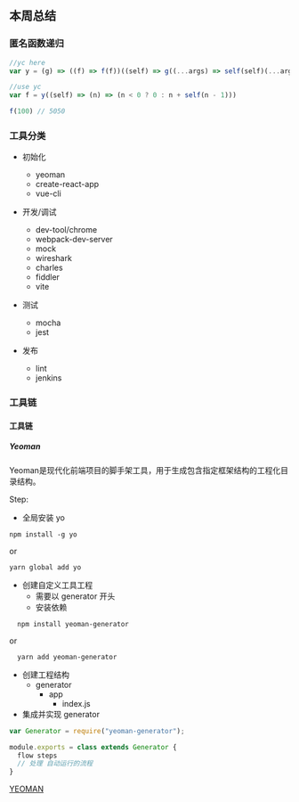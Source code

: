 ## 本周总结

### 匿名函数递归

```js
//yc here
var y = (g) => ((f) => f(f))((self) => g((...args) => self(self)(...args)))

//use yc
var f = y((self) => (n) => (n < 0 ? 0 : n + self(n - 1)))

f(100) // 5050

```

### 工具分类

+ 初始化
  + yeoman
  + create-react-app
  + vue-cli

+ 开发/调试
  + dev-tool/chrome
  + webpack-dev-server
  + mock
  + wireshark
  + charles
  + fiddler
  + vite
  
+ 测试
  + mocha
  + jest

+ 发布
  + lint
  + jenkins


### 工具链

#### 工具链

##### Yeoman

  Yeoman是现代化前端项目的脚手架工具，用于生成包含指定框架结构的工程化目录结构。

Step:

+ 全局安装 yo

```
npm install -g yo
```

or

```
yarn global add yo
```

+ 创建自定义工具工程
  + 需要以 generator 开头
  + 安装依赖

```
  npm install yeoman-generator
```

or

```
  yarn add yeoman-generator
```

+ 创建工程结构
  + generator
    + app
      + index.js
+ 集成并实现 generator

```js
var Generator = require("yeoman-generator");

module.exports = class extends Generator {
  flow steps
  // 处理 自动运行的流程
}
```

[YEOMAN](https://yeoman.io/)


